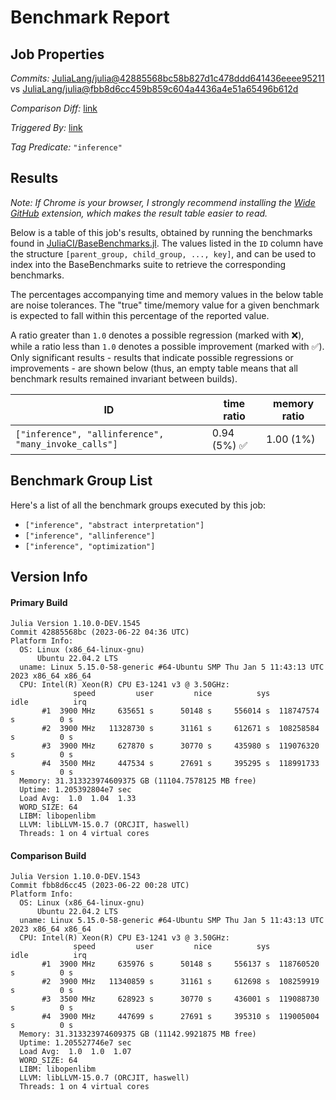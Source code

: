 # Benchmark Report

## Job Properties

*Commits:* [JuliaLang/julia@42885568bc58b827d1c478ddd641436eeee95211](https://github.com/JuliaLang/julia/commit/42885568bc58b827d1c478ddd641436eeee95211) vs [JuliaLang/julia@fbb8d6cc459b859c604a4436a4e51a65496b612d](https://github.com/JuliaLang/julia/commit/fbb8d6cc459b859c604a4436a4e51a65496b612d)

*Comparison Diff:* [link](https://github.com/JuliaLang/julia/compare/fbb8d6cc459b859c604a4436a4e51a65496b612d..42885568bc58b827d1c478ddd641436eeee95211)

*Triggered By:* [link](https://github.com/JuliaLang/julia/pull/50257#issuecomment-1602018168)

*Tag Predicate:* `"inference"`

## Results

*Note: If Chrome is your browser, I strongly recommend installing the [Wide GitHub](https://chrome.google.com/webstore/detail/wide-github/kaalofacklcidaampbokdplbklpeldpj?hl=en)
extension, which makes the result table easier to read.*

Below is a table of this job's results, obtained by running the benchmarks found in
[JuliaCI/BaseBenchmarks.jl](https://github.com/JuliaCI/BaseBenchmarks.jl). The values
listed in the `ID` column have the structure `[parent_group, child_group, ..., key]`,
and can be used to index into the BaseBenchmarks suite to retrieve the corresponding
benchmarks.

The percentages accompanying time and memory values in the below table are noise tolerances. The "true"
time/memory value for a given benchmark is expected to fall within this percentage of the reported value.

A ratio greater than `1.0` denotes a possible regression (marked with :x:), while a ratio less
than `1.0` denotes a possible improvement (marked with :white_check_mark:). Only significant results - results
that indicate possible regressions or improvements - are shown below (thus, an empty table means that all
benchmark results remained invariant between builds).

| ID | time ratio | memory ratio |
|----|------------|--------------|
| `["inference", "allinference", "many_invoke_calls"]` | 0.94 (5%) :white_check_mark: | 1.00 (1%)  |

## Benchmark Group List

Here's a list of all the benchmark groups executed by this job:

- `["inference", "abstract interpretation"]`
- `["inference", "allinference"]`
- `["inference", "optimization"]`

## Version Info

#### Primary Build

```
Julia Version 1.10.0-DEV.1545
Commit 42885568bc (2023-06-22 04:36 UTC)
Platform Info:
  OS: Linux (x86_64-linux-gnu)
      Ubuntu 22.04.2 LTS
  uname: Linux 5.15.0-58-generic #64-Ubuntu SMP Thu Jan 5 11:43:13 UTC 2023 x86_64 x86_64
  CPU: Intel(R) Xeon(R) CPU E3-1241 v3 @ 3.50GHz: 
              speed         user         nice          sys         idle          irq
       #1  3900 MHz     635651 s      50148 s     556014 s  118747574 s          0 s
       #2  3900 MHz   11328730 s      31161 s     612671 s  108258584 s          0 s
       #3  3900 MHz     627870 s      30770 s     435980 s  119076320 s          0 s
       #4  3500 MHz     447534 s      27691 s     395295 s  118991733 s          0 s
  Memory: 31.313323974609375 GB (11104.7578125 MB free)
  Uptime: 1.205392804e7 sec
  Load Avg:  1.0  1.04  1.33
  WORD_SIZE: 64
  LIBM: libopenlibm
  LLVM: libLLVM-15.0.7 (ORCJIT, haswell)
  Threads: 1 on 4 virtual cores

```

#### Comparison Build

```
Julia Version 1.10.0-DEV.1543
Commit fbb8d6cc45 (2023-06-22 00:28 UTC)
Platform Info:
  OS: Linux (x86_64-linux-gnu)
      Ubuntu 22.04.2 LTS
  uname: Linux 5.15.0-58-generic #64-Ubuntu SMP Thu Jan 5 11:43:13 UTC 2023 x86_64 x86_64
  CPU: Intel(R) Xeon(R) CPU E3-1241 v3 @ 3.50GHz: 
              speed         user         nice          sys         idle          irq
       #1  3900 MHz     635976 s      50148 s     556137 s  118760520 s          0 s
       #2  3900 MHz   11340859 s      31161 s     612698 s  108259919 s          0 s
       #3  3500 MHz     628923 s      30770 s     436001 s  119088730 s          0 s
       #4  3900 MHz     447699 s      27691 s     395310 s  119005004 s          0 s
  Memory: 31.313323974609375 GB (11142.9921875 MB free)
  Uptime: 1.205527746e7 sec
  Load Avg:  1.0  1.0  1.07
  WORD_SIZE: 64
  LIBM: libopenlibm
  LLVM: libLLVM-15.0.7 (ORCJIT, haswell)
  Threads: 1 on 4 virtual cores

```
